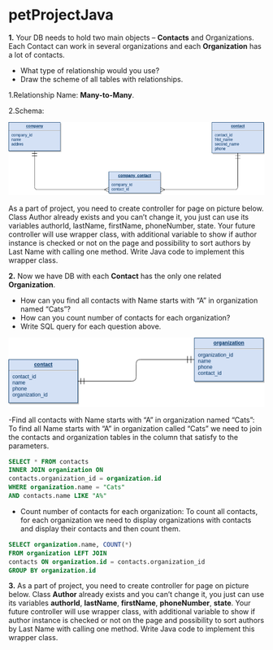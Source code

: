 # petProjectJava

**1.** Your DB needs to hold two main objects – **Contacts** and
Organizations. Each Contact can work in several organizations
and each **Organization** has a lot of contacts.
- What type of relationship would you use?
- Draw the scheme of all tables with relationships.

1.Relationship Name: **Many-to-Many**.

2.Schema:


![](/images/Schema1.png)



As a part of project, you need to create controller for page on picture below.
Class Author already exists and you can’t change it, you just can use its
variables authorId, lastName,
firstName, phoneNumber, state.
Your future controller will use
wrapper class, with additional
variable to show if author instance
is checked or not on the page and
possibility to sort authors by Last
Name with calling one method.
Write Java code to implement this
wrapper class.

**2.** Now we have DB with each **Contact** has the only one related
**Organization**.
- How can you find all contacts with Name starts with “A” in
organization named “Cats”?
- How can you count number of contacts for each organization?
- Write SQL query for each question above.


![](/images/schema2.png)


-Find all contacts with Name starts with “A” in organization
named “Cats”:
To find all Name starts with “A” in organization called
“Cats” we need to join the contacts and organization tables in
the column that satisfy to the parameters.

```SQL
SELECT * FROM contacts
INNER JOIN organization ON
contacts.organization_id = organization.id
WHERE organization.name = "Cats"
AND contacts.name LIKE "A%"
```

- Count number of contacts for each organization:
To count all contacts, for each organization we need to
display organizations with contacts and display their contacts
and then count them.

```SQL 
SELECT organization.name, COUNT(*)
FROM organization LEFT JOIN
contacts ON organization.id = contacts.organization_id
GROUP BY organization.id
```

**3.** As a part of project, you need to create controller for page on
picture below. Class **Author** already exists and you can’t change
it, you just can use its
variables **authorId**,
**lastName**, **firstName**,
**phoneNumber**, **state**. Your
future controller will use
wrapper class, with
additional variable to show if
author instance is checked or
not on the page and
possibility to sort authors by
Last Name with calling one
method. Write Java code to
implement this wrapper
class.
